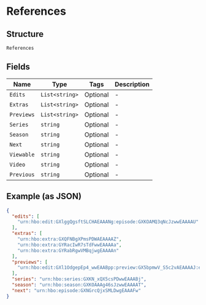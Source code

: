 
# References

## Structure

`References`

## Fields

| Name | Type | Tags | Description |
|  --- | --- | --- | --- |
| `Edits` | `List<string>` | Optional | - |
| `Extras` | `List<string>` | Optional | - |
| `Previews` | `List<string>` | Optional | - |
| `Series` | `string` | Optional | - |
| `Season` | `string` | Optional | - |
| `Next` | `string` | Optional | - |
| `Viewable` | `string` | Optional | - |
| `Video` | `string` | Optional | - |
| `Previous` | `string` | Optional | - |

## Example (as JSON)

```json
{
  "edits": [
    "urn:hbo:edit:GXlggQgsftSLCHAEAAANg:episode:GXKOAMQ3qNcJzwwEAAAAU"
  ],
  "extras": [
    "urn:hbo:extra:GXQFNBgXPmsPDWAEAAAAZ",
    "urn:hbo:extra:GYRacIwR7sTdFwwEAAAAa",
    "urn:hbo:extra:GYRabRgwVMBqjwgEAAAAn"
  ],
  "previews": [
    "urn:hbo:edit:GXl1OdgepEp4_wwEAABpp:preview:GX5bpmwV_S5c2vAEAAAAJ:episode:GXKOAMQ3qNcJzwwEAAAAU"
  ],
  "series": "urn:hbo:series:GXKN_xQX5csPDwwEAAABj",
  "season": "urn:hbo:season:GXKOAAAg46sJzwwEAAAAT",
  "next": "urn:hbo:episode:GXNGrcQjxSMLDwgEAAAFw"
}
```

